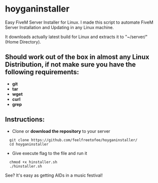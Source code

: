 # hoyganinstaller
Easy FiveM Server Installer for Linux.
I made this script to automate FiveM Server Installation and Updating in any Linux machine.

It downloads actually latest build for Linux and extracts it to "~/server/" (Home Directory).

## Should **work out of the box** in almost **any Linux Distribution**, if not make sure you have the following requirements:
  - **git**
  - **tar**
  - **wget**
  - **curl**
  - **grep**

## Instructions:
  - Clone or **download the repository** to your server
```
  git clone https://github.com/feelfreetofee/hoyganinstaller/
  cd hoyganinstaller
```
  - Give execute flag to the file and run it
```
  chmod +x hinstaller.sh
  ./hinstaller.sh
```

See? It's easy as getting AIDs in a music festival!
